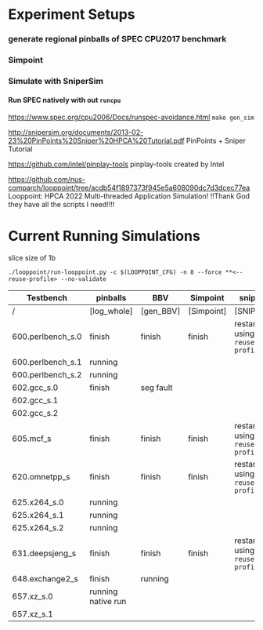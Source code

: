 # Experiment Setups
### generate regional pinballs of SPEC CPU2017 benchmark 

### Simpoint

### Simulate with SniperSim
#### Run SPEC natively with out `runcpu`
https://www.spec.org/cpu2006/Docs/runspec-avoidance.html
`make gen_sim`

http://snipersim.org/documents/2013-02-23%20PinPoints%20Sniper%20HPCA%20Tutorial.pdf
PinPoints + Sniper Tutorial

https://github.com/intel/pinplay-tools
pinplay-tools created by Intel


https://github.com/nus-comparch/looppoint/tree/acdb54f1897373f945e5a608090dc7d3dcec77ea
Looppoint: HPCA 2022 Multi-threaded Application Simulation! !!Thank God they have all the scripts I need!!!! 

# Current Running Simulations
slice size of 1b 
```
./looppoint/run-looppoint.py -c $(LOOPPOINT_CFG) -n 8 --force **<--reuse-profile> --no-validate
```
|   Testbench           |   pinballs    |   BBV         |   Simpoint    |   sniper      |
|-----------------------|---------------|---------------|---------------|---------------|
|   /                   |   [log_whole] |   [gen_BBV]   |  [Simpoint]   |   [SNIPER]    |
|   600.perlbench_s.0   |   finish      |   finish      |   finish      |   restarted using `--reuse-profile`  |
|   600.perlbench_s.1   |   running     |
|   600.perlbench_s.2   |   running     |
|   602.gcc_s.0         |   finish      |   seg fault   |               |               |
|   602.gcc_s.1         |   
|   602.gcc_s.2         |
|   605.mcf_s           |   finish      |   finish      |   finish      |   restarted using `--reuse-profile`  |
|   620.omnetpp_s       |   finish      |   finish      |   finish      |   restarted using `--reuse-profile`   |
|   625.x264_s.0        |   running     |
|   625.x264_s.1        |   running     |
|   625.x264_s.2        |   running     |
|   631.deepsjeng_s     |   finish      |   finish      |     finish    |   restarted using `--reuse-profile`   |
|   648.exchange2_s     |   finish      |   running     |               |               |
|   657.xz_s.0          |   running native run
|   657.xz_s.1          |
